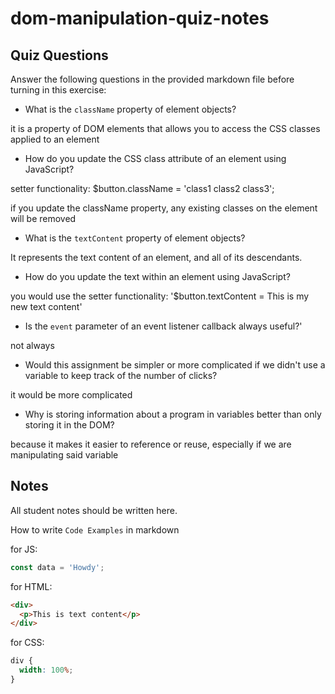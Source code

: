 # dom-manipulation-quiz-notes

## Quiz Questions

Answer the following questions in the provided markdown file before turning in this exercise:

- What is the `className` property of element objects?

it is a property of DOM elements that allows you to access the CSS classes applied to an element

- How do you update the CSS class attribute of an element using JavaScript?

setter functionality: $button.className = 'class1 class2 class3';

if you update the className property, any existing classes on the element will be removed

- What is the `textContent` property of element objects?

It represents the text content of an element, and all of its descendants.

- How do you update the text within an element using JavaScript?

you would use the setter functionality:
'$button.textContent = This is my new text content'

- Is the `event` parameter of an event listener callback always useful?'

not always

- Would this assignment be simpler or more complicated if we didn't use a variable to keep track of the number of clicks?

it would be more complicated

- Why is storing information about a program in variables better than only storing it in the DOM?

because it makes it easier to reference or reuse, especially if we are manipulating said variable

## Notes

All student notes should be written here.

How to write `Code Examples` in markdown

for JS:

```javascript
const data = 'Howdy';
```

for HTML:

```html
<div>
  <p>This is text content</p>
</div>
```

for CSS:

```css
div {
  width: 100%;
}
```
